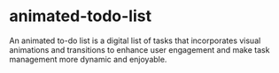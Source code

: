 # animated-todo-list
An animated to-do list is a digital list of tasks that incorporates visual animations and transitions to enhance user engagement and make task management more dynamic and enjoyable. 
